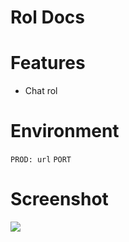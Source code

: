 # Rol Docs 

# Features

- Chat rol

# Environment
`PROD: url`
`PORT`


# Screenshot

![](docs/rolDocs.png)
